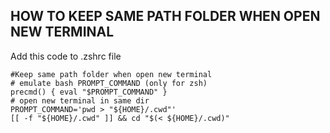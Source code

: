 ## HOW TO KEEP SAME PATH FOLDER WHEN OPEN NEW TERMINAL

Add this code to .zshrc file

```
#Keep same path folder when open new terminal
# emulate bash PROMPT_COMMAND (only for zsh)
precmd() { eval "$PROMPT_COMMAND" }
# open new terminal in same dir
PROMPT_COMMAND='pwd > "${HOME}/.cwd"'
[[ -f "${HOME}/.cwd" ]] && cd "$(< ${HOME}/.cwd)"
```
